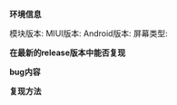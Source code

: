 <!--

！请不要删除此处内容！

在您发布此Issue前, 请您花一点时间查看下面几条指引🔽

1: ❗ | 确定没有相同问题的ISSUE已被提出
2: 🌎| 请准确填写环境信息
3: ❔ | 打开DEBUG模式复现，并提供出现问题前后至少 10 秒的完整日志内容

请确保您已经仔细阅读此，并勾选下方的确认框。(将 [ ] 修改为 [x])
--------
- [ ] 我已经重启了系统界面而非重刷手机
- [ ] 我已经打开了Debug模式并复现了bug
--------
-->

**环境信息**
<!-- 请根据实际使用环境修改以下信息。请勿删除或留空。 -->
模块版本: 
MIUI版本: 
Android版本: 
屏幕类型: 

**在最新的release版本中能否复现**

**bug内容**
<!-- 请在这里详细描述bug的内容 -->

**复现方法**
<!-- 请在这里分步骤的描述如何复现这个bug -->
